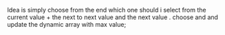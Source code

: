 ​Idea is simply choose from the end which one should i select from the current value + the next to next value  and the next value . 
choose and and update the dynamic array with max value;
